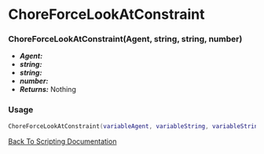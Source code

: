 # ChoreForceLookAtConstraint

### ChoreForceLookAtConstraint(Agent, string, string, number)
- ***Agent:*** 
- ***string:*** 
- ***string:*** 
- ***number:*** 
- ***Returns:*** Nothing

### Usage

```Lua
ChoreForceLookAtConstraint(variableAgent, variableString, variableString, variableNumber)
```


[Back To Scripting Documentation](../README.md)
